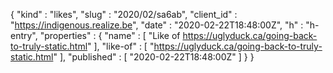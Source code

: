 {
  "kind" : "likes",
  "slug" : "2020/02/sa6ab",
  "client_id" : "https://indigenous.realize.be",
  "date" : "2020-02-22T18:48:00Z",
  "h" : "h-entry",
  "properties" : {
    "name" : [ "Like of https://uglyduck.ca/going-back-to-truly-static.html" ],
    "like-of" : [ "https://uglyduck.ca/going-back-to-truly-static.html" ],
    "published" : [ "2020-02-22T18:48:00Z" ]
  }
}
